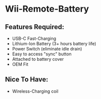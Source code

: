 # Wii-Remote-Battery

## Features Required:
- USB-C Fast-Charging
- Lithium-Ion Battery (3+ hours battery life)
- Power Switch (eliminate idle drain)
- Easy to access "sync" button
- Attached to battery cover
- OEM Fit

## Nice To Have:
- Wireless-Charging coil